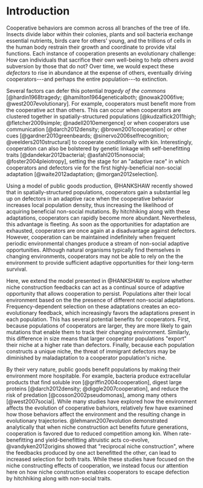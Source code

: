 # Introduction

Cooperative behaviors are common across all branches of the tree of life. Insects divide labor within their colonies, plants and soil bacteria exchange essential nutrients, birds care for others' young, and the trillions of cells in the human body restrain their growth and coordinate to provide vital functions. Each instance of cooperation presents an evolutionary challenge: How can individuals that sacrifice their own well-being to help others avoid subversion by those that do not? Over time, we would expect these *defectors* to rise in abundance at the expense of others, eventually driving cooperators---and perhaps the entire population---to extinction.

Several factors can defer this potential *tragedy of the commons* [@hardin1968tragedy; @hamilton1964geneticalboth; @nowak2006five; @west2007evolutionary]. For example, cooperators must benefit more from the cooperative act than others. This can occur when cooperators are clustered together in spatially-structured populations [@kudzalfick2011high; @fletcher2009simple; @nadell2010emergence] or when cooperators use communication [@darch2012density; @brown2001cooperation] or other cues [@gardner2010greenbeards; @sinervo2006selfrecognition; @veelders2010structural] to cooperate conditionally with kin. Interestingly, cooperation can also be bolstered by genetic linkage with self-benefitting traits [@dandekar2012bacterial; @asfahl2015nonsocial; @foster2004pleiotropy], setting the stage for an "adaptive race" in which cooperators and defectors vie for the first highly-beneficial non-social adaptation [@waite2012adaptation; @morgan2012selection].

Using a model of public goods production, @HANKSHAW recently showed that in spatially-structured populations, cooperators gain a substantial leg up on defectors in an adaptive race when the cooperative behavior increases local population density, thus increasing the likelihood of acquiring beneficial non-social mutations. By hitchhiking along with these adaptations, cooperators can rapidly become more abundant. Nevertheless, this advantage is fleeting. As soon as the opportunities for adaptation are exhausted, cooperators are once again at a disadvantage against defectors. However, cooperation can be maintained indefinitely when frequent periodic environmental changes produce a stream of non-social adaptive opportunities. Although natural organisms typically find themselves in changing environments, cooperators may not be able to rely on the the environment to provide sufficient adaptive opportunities for their long-term survival.

Here, we extend the model presented in @HANKSHAW to explore whether niche construction feedbacks can act as a continual source of adaptive opportunity that allows cooperation to persist. Populations alter their local environment based on the the presence of different non-social adaptations. Frequency-dependent selection on these adaptations creates an eco-evolutionary feedback, which increasingly favors the adaptations present in each population. This has several potential benefits for cooperators. First, because populations of cooperators are larger, they are more likely to gain mutations that enable them to track their changing environment. Similarly, this difference in size means that larger cooperator populations "export" their niche at a higher rate than defectors. Finally, because each population constructs a unique niche, the threat of immigrant defectors may be diminished by maladaptation to a cooperator population's niche.

By their very nature, public goods benefit populations by making their environment more hospitable. For example, bacteria produce extracellular products that find soluble iron [@griffin2004cooperation], digest large proteins [@darch2012density; @diggle2007cooperation], and reduce the risk of predation [@cosson2002pseudomonas], among many others [@west2007social]. While many studies have explored how the environment affects the evolution of cooperative bahviors, relatively few have examined how those behaviors affect the environment and the resulting change in evolutionary trajectories. @lehmann2007evolution demonstrated analytically that when niche construction act benefits future generations, cooperation is favored due to reduced competition among kin. When rate-benefitting and yield-benefitting altruistic acts co-evolve, @vandyken2012origins showed that "reciprocal niche construction", where the feedbacks produced by one act benefitted the other, can lead to increased selection for both traits. While these studies have focused on the niche constructing effects of cooperation, we instead focus our attention here on how niche construction enables cooperators to escape defection by hitchhiking along with non-social traits.

